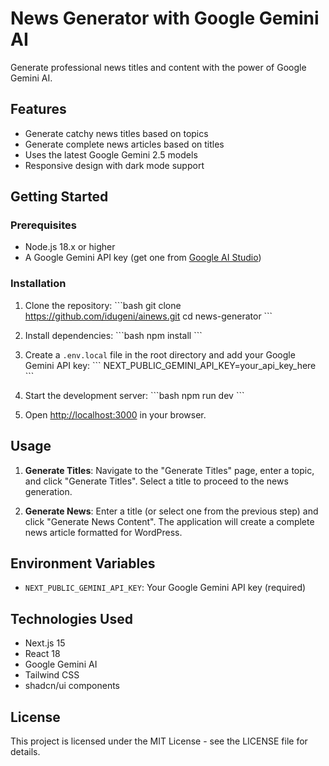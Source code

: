 # News Generator with Google Gemini AI

Generate professional news titles and content with the power of Google Gemini AI.

## Features

- Generate catchy news titles based on topics
- Generate complete news articles based on titles
- Uses the latest Google Gemini 2.5 models
- Responsive design with dark mode support

## Getting Started

### Prerequisites

- Node.js 18.x or higher
- A Google Gemini API key (get one from [Google AI Studio](https://ai.google.dev/))

### Installation

1. Clone the repository:
   \`\`\`bash
   git clone https://github.com/idugeni/ainews.git
   cd news-generator
   \`\`\`

2. Install dependencies:
   \`\`\`bash
   npm install
   \`\`\`

3. Create a `.env.local` file in the root directory and add your Google Gemini API key:
   \`\`\`
   NEXT_PUBLIC_GEMINI_API_KEY=your_api_key_here
   \`\`\`

4. Start the development server:
   \`\`\`bash
   npm run dev
   \`\`\`

5. Open [http://localhost:3000](http://localhost:3000) in your browser.

## Usage

1. **Generate Titles**: Navigate to the "Generate Titles" page, enter a topic, and click "Generate Titles". Select a title to proceed to the news generation.

2. **Generate News**: Enter a title (or select one from the previous step) and click "Generate News Content". The application will create a complete news article formatted for WordPress.

## Environment Variables

- `NEXT_PUBLIC_GEMINI_API_KEY`: Your Google Gemini API key (required)

## Technologies Used

- Next.js 15
- React 18
- Google Gemini AI
- Tailwind CSS
- shadcn/ui components

## License

This project is licensed under the MIT License - see the LICENSE file for details.
